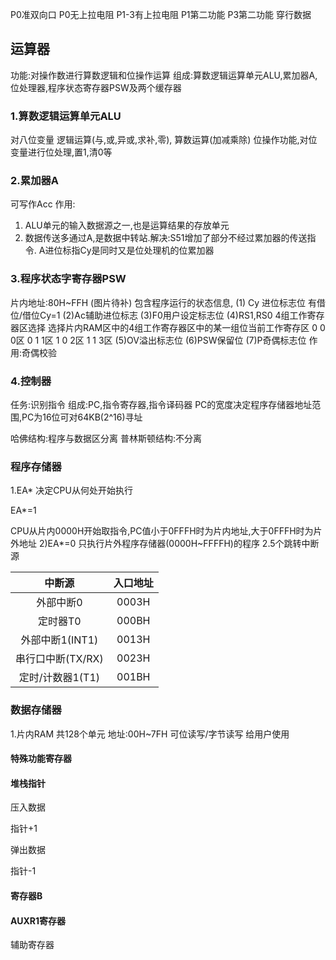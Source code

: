 P0准双向口
P0无上拉电阻
P1-3有上拉电阻
P1第二功能
P3第二功能
穿行数据

## 运算器
功能:对操作数进行算数逻辑和位操作运算
组成:算数逻辑运算单元ALU,累加器A,位处理器,程序状态寄存器PSW及两个缓存器
### 1.算数逻辑运算单元ALU
对八位变量
逻辑运算(与,或,异或,求补,零),
算数运算(加减乘除)
位操作功能,对位变量进行位处理,置1,清0等
### 2.累加器A
可写作Acc
作用:
1) ALU单元的输入数据源之一,也是运算结果的存放单元
2) 数据传送多通过A,是数据中转站.解决:S51增加了部分不经过累加器的传送指令.
A进位标指Cy是同时又是位处理机的位累加器
### 3.程序状态字寄存器PSW
片内地址:80H~FFH
(图片待补)
包含程序运行的状态信息,
(1) Cy 进位标志位
有借位/借位Cy=1
(2)Ac辅助进位标志
(3)F0用户设定标志位
(4)RS1,RS0
4组工作寄存器区选择
选择片内RAM区中的4组工作寄存器区中的某一组位当前工作寄存区
0 0 0区
0 1 1区
1 0 2区
1 1 3区
(5)OV溢出标志位
(6)PSW保留位
(7)P奇偶标志位
作用:奇偶校验
### 4.控制器

任务:识别指令
组成:PC,指令寄存器,指令译码器
PC的宽度决定程序存储器地址范围,PC为16位可对64KB(2^16)寻址

哈佛结构:程序与数据区分离
普林斯顿结构:不分离

### 程序存储器
1.EA*
决定CPU从何处开始执行

 EA*=1

CPU从片内0000H开始取指令,PC值小于0FFFH时为片内地址,大于0FFFH时为片外地址
2)EA*=0
只执行片外程序存储器(0000H~FFFFH)的程序
2.5个跳转中断源

|中断源|入口地址|
|:-:|:-:|
|外部中断0|0003H|
|定时器T0|000BH|
|外部中断1(INT1)|0013H|
|串行口中断(TX/RX)|0023H|
|定时/计数器1(T1)|001BH|

### 数据存储器
1.片内RAM
共128个单元
地址:00H~7FH
可位读写/字节读写
给用户使用
#### 特殊功能寄存器

#### 堆栈指针
压入数据

指针+1

弹出数据

指针-1

#### 寄存器B

#### AUXR1寄存器

辅助寄存器

